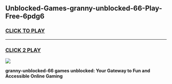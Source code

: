 
## Unblocked-Games-granny-unblocked-66-Play-Free-6pdg6
<h3>
<a href="https://premium76.site?title=granny-unblocked-66&ref=24M">CLICK TO PLAY</a></h3>
<hr>

<h3>
<a href="https://premium76.site?title=granny-unblocked-66&ref=24M">CLICK 2 PLAY</a>
  
</h3>

<a href="https://premium76.site?title=granny-unblocked-66&ref=24M"><img src="https://clearcache.store/games.png"></a>


**granny-unblocked-66 games unblocked: Your Gateway to Fun and Accessible Online Gaming**
